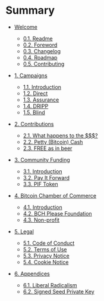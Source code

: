 # Summary

* [Welcome]()

    * [0.1. Readme](README.md)
    * [0.2. Foreword](FOREWORD.md)
    * [0.3. Changelog]()
    * [0.4. Roadmap]()
    * [0.5. Contributing](CONTRIBUTING.md)

* [1. Campaigns]()

    * [1.1. Introduction](campaigns/intro.md)
    * [1.2. Direct](campaigns/direct.md)
    * [1.3. Assurance](campaigns/assurance.md)
    * [1.4. DRIPP](campaigns/DRIPP.md)
    * [1.5. Blind](campaigns/blind.md)

* [2. Contributions]()

    * [2.1. What happens to the $$$?](contributions/process.md)
    * [2.2. Petty (Bitcoin) Cash](contributions/petty-cash.md)
    * [2.3. FREE as in beer](contributions/free.md)

* [3. Community Funding]()

    * [3.1. Introduction](community/intro.md)
    * [3.2. Pay It Forward](community/pay-it-forward.md)
    * [3.3. PIF Token](community/PIF.md)

* [4. Bitcoin Chamber of Commerce]()

    * [4.1. Introduction](coc/intro.md)
    * [4.2. BCH Please Foundation](coc/bch-please.md)
    * [4.3. Non-profit](coc/non-profit.md)

* [5. Legal]()

    * [5.1. Code of Conduct](legal/coc.md)
    * [5.2. Terms of Use]()
    * [5.3. Privacy Notice]()
    * [5.4. Cookie Notice]()

* [6. Appendices]()

    * [6.1. Liberal Radicalism](appendices/liberal-radicalism.md)
    * [6.2. Signed Seed Private Key](appendices/sspk.md)
